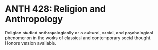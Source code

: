 # ANTH 428: Religion and Anthropology

Religion studied anthropologically as a cultural, social, and psychological phenomenon in the works of classical and contemporary social thought. Honors version available.